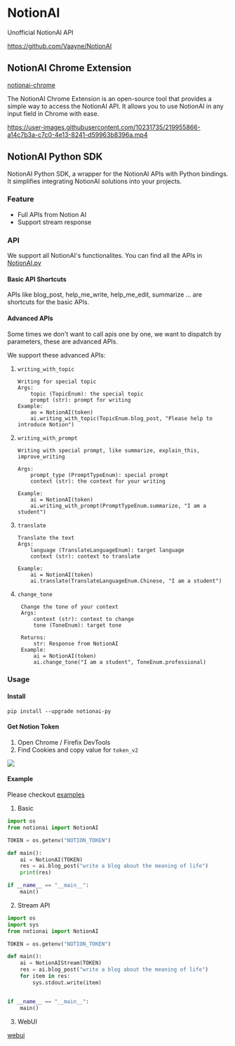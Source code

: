 # NotionAI
Unofficial NotionAI API

https://github.com/Vaayne/NotionAI

## NotionAI Chrome Extension

 [notionai-chrome](./notionai-chrome)

The NotionAI Chrome Extension is an open-source tool that provides a simple way to access the NotionAI API. It allows you to use NotionAI in any input field in Chrome with ease.


https://user-images.githubusercontent.com/10231735/219955866-a14c7b3a-c7c0-4e13-8241-d59963b8396a.mp4




## NotionAI Python SDK

NotionAI Python SDK, a wrapper for the NotionAI APIs with Python bindings. It simplifies integrating NotionAI solutions into your projects.


### Feature

- Full APIs from Notion AI
- Support stream response

### API

We support all NotionAI's functionalites. You can find all the APIs in [NotionAI.py](./notionai/notionai.py)

#### Basic API Shortcuts

APIs like blog_post, help_me_write, help_me_edit, summarize ... are shortcuts for the basic APIs.

#### Advanced APIs

Some times we don't want to call apis one by one, we want to dispatch by parameters, these are advanced APIs.

We support these advanced APIs:


1. `writing_with_topic`
    ```
    Writing for special topic
    Args:
        topic (TopicEnum): the special topic
        prompt (str): prompt for writing
    Example:
        ao = NotionAI(token)
        ai.writing_with_topic(TopicEnum.blog_post, "Please help to introduce Notion")
    ```
2. `writing_with_prompt`
    ```
    Writing with special prompt, like summarize, explain_this, improve_writing

    Args:
        prompt_type (PromptTypeEnum): special prompt
        context (str): the context for your writing

    Example:
        ai = NotionAI(token)
        ai.writing_with_prompt(PromptTypeEnum.summarize, "I am a student")
    ```
3. `translate`
    ```
    Translate the text
    Args:
        language (TranslateLanguageEnum): target language
        context (str): context to translate

    Example:
        ai = NotionAI(token)
        ai.translate(TranslateLanguageEnum.Chinese, "I am a student")
    ```
4. `change_tone`
   ```
    Change the tone of your context
    Args:
        context (str): context to change
        tone (ToneEnum): target tone

    Returns:
        str: Response from NotionAI
    Example:
        ai = NotionAI(token)
        ai.change_tone("I am a student", ToneEnum.professional)
   ```

### Usage

#### Install

```
pip install --upgrade notionai-py
```

#### Get Notion Token

1. Open Chrome / Firefix DevTools
2. Find Cookies and copy value for `token_v2`

![](./docs/images/get_notion_token.png)

#### Example

Please checkout [examples](./examples/)

1. Basic

```python
import os
from notionai import NotionAI

TOKEN = os.getenv("NOTION_TOKEN")

def main():
    ai = NotionAI(TOKEN)
    res = ai.blog_post("write a blog about the meaning of life")
    print(res)

if __name__ == "__main__":
    main()

```

2. Stream API

```python
import os
import sys
from notionai import NotionAI

TOKEN = os.getenv("NOTION_TOKEN")

def main():
    ai = NotionAIStream(TOKEN)
    res = ai.blog_post("write a blog about the meaning of life")
    for item in res:
        sys.stdout.write(item)


if __name__ == "__main__":
    main()
```


3. WebUI

[webui](./examples/webui/README.md)
